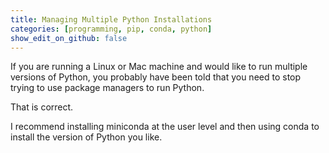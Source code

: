```yaml
---
title: Managing Multiple Python Installations
categories: [programming, pip, conda, python]
show_edit_on_github: false
---
```


If you are running a Linux or Mac machine and would like to run multiple
versions of Python, you probably have been told that you need to stop trying
to use package managers to run Python.

That is correct.


I recommend installing miniconda at the user level and then using conda to
install the version of Python you like.
